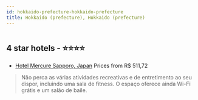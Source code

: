 ```yaml
---
id: hokkaido-prefecture-hokkaido-prefecture
title: Hokkaido (prefecture), Hokkaido (prefecture)
---
```


<center><img src="https://i.travelapi.com/hotels/3000000/2570000/2567900/2567836/87d83d6d_z.jpg" alt="" /></center>


##  4 star hotels - ⭐️⭐️⭐️⭐️

-    [Hotel Mercure Sapporo, Japan](https://us.hurb.com/hotels/hokkaido-prefecture/hotel-mercure-sapporo-japan-HT-LEVL?cmp=18055) Prices from R$ 511,72
   > Não perca as várias atividades recreativas e de entretimento ao seu dispor, incluindo uma sala de fitness. O espaço oferece ainda Wi-Fi grátis e um salão de baile.
